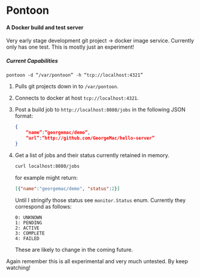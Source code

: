# Pontoon

#### A Docker build and test server

Very early stage development git project -> docker image service.
Currently only has one test. This is mostly just an experiment!

##### Current Capabilities
``` pontoon -d “/var/pontoon” -h “tcp://localhost:4321” ```

1. Pulls git projects down in to `/var/pontoon`.
2. Connects to docker at host `tcp://localhost:4321`.
3. Post a build job to `http://localhost:8080/jobs` in the following JSON format:

	```json
	{
		“name”:”georgemac/demo”,
		“url”:”http://github.com/GeorgeMac/hello-server”
	}
	```
4. Get a list of jobs and their status currently retained in memory.

	```bash
	curl localhost:8080/jobs
	```
	for example might return:
	```json
	[{"name":"georgemac/demo", "status":2}]
	```

	Until I stringify those status see `monitor.Status` enum. Currently they correspond as follows:
	```
	0: UNKNOWN
	1: PENDING
	2: ACTIVE
	3: COMPLETE
	4: FAILED
	```
	These are likely to change in the coming future.

Again remember this is all experimental and very much untested. By keep watching!
